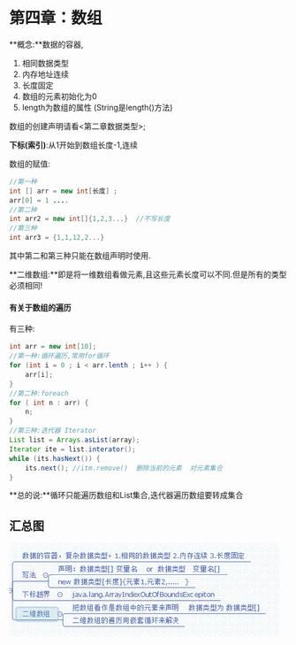 # 第四章：数组

**概念:**数据的容器,

1. 相同数据类型
2. 内存地址连续
3. 长度固定
4. 数组的元素初始化为0
5. length为数组的属性 (String是length()方法)

数组的创建声明请看<第二章数据类型>;

**下标(索引)**:从1开始到数组长度-1,连续

数组的赋值:

```java
//第一种
int [] arr = new int[长度] ;
arr[0] = 1 ....
//第二种
int arr2 = new int[]{1,2,3...}  //不写长度
//第三种
int arr3 = {1,1,12,2...}
```

其中第二和第三种只能在数组声明时使用.

**二维数组:**即是将一维数组看做元素,且这些元素长度可以不同.但是所有的类型必须相同!

#### 有关于数组的遍历

有三种:

```java
int arr = new int[10];
//第一种:循环遍历,常用for循环
for (int i = 0 ; i < arr.lenth ; i++ ) {
    arr[i];
}
//第二种:foreach
for ( int n : arr) {
    n;
}
//第三种:迭代器 Iterator
List list = Arrays.asList(array);
Iterator ite = list.interator();
while (its.hasNext()) {
    its.next(); //itm.remove()  删除当前的元素  对元素集合
}
```

**总的说:**循环只能遍历数组和List集合,迭代器遍历数组要转成集合

## 汇总图

![](img/java4.png)